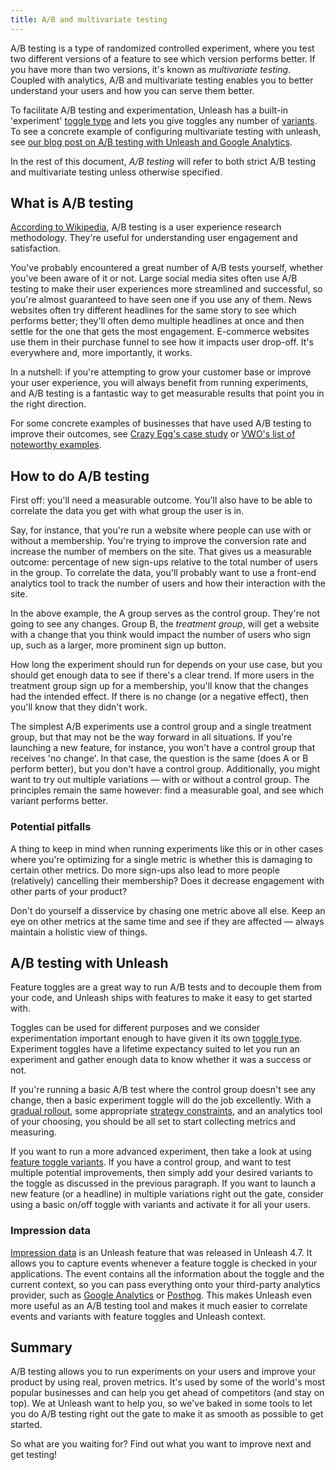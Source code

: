 ```yaml
---
title: A/B and multivariate testing
---
```




A/B testing is a type of randomized controlled experiment, where you test two different versions of a feature to see which version performs better. If you have more than two versions, it's known as _multivariate testing_. Coupled with analytics, A/B and multivariate testing enables you to better understand your users and how you can serve them better.

To facilitate A/B testing and experimentation, Unleash has a built-in 'experiment' [toggle type](../reference/feature-toggle-types.md#feature-toggle-types) and lets you give toggles any number of [variants](../reference/feature-toggle-variants.md). To see a concrete example of configuring multivariate testing with unleash, see [our blog post on A/B testing with Unleash and Google Analytics](https://www.getunleash.io/blog/a-b-n-experiments-in-3-simple-steps).

In the rest of this document, _A/B testing_ will refer to both strict A/B testing and multivariate testing unless otherwise specified.

## What is A/B testing

[According to Wikipedia](https://en.wikipedia.org/wiki/A/B_testing), A/B testing is a user experience research methodology. They're useful for understanding user engagement and satisfaction.

You've probably encountered a great number of A/B tests yourself, whether you've been aware of it or not.
Large social media sites often use A/B testing to make their user experiences more streamlined and successful, so you're almost guaranteed to have seen one if you use any of them. News websites often try different headlines for the same story to see which performs better; they'll often demo multiple headlines at once and then settle for the one that gets the most engagement. E-commerce websites use them in their purchase funnel to see how it impacts user drop-off. It's everywhere and, more importantly, it works.

In a nutshell: if you're attempting to grow your customer base or improve your user experience, you will always benefit from running experiments, and A/B testing is a fantastic way to get measurable results that point you in the right direction.

For some concrete examples of businesses that have used A/B testing to improve their outcomes, see [Crazy Egg's case study](https://www.crazyegg.com/blog/ab-testing-examples/) or [VWO's list of noteworthy examples](https://vwo.com/blog/ab-testing-examples/).

## How to do A/B testing

First off: you'll need a measurable outcome. You'll also have to be able to correlate the data you get with what group the user is in.

Say, for instance, that you're run a website where people can use with or without a membership. You're trying to improve the conversion rate and increase the number of members on the site. That gives us a measurable outcome: percentage of new sign-ups relative to the total number of users in the group. To correlate the data, you'll probably want to use a front-end analytics tool to track the number of users and how their interaction with the site.

In the above example, the A group serves as the control group. They're not going to see any changes. Group B, the _treatment group_, will get a website with a change that you think would impact the number of users who sign up, such as a larger, more prominent sign up button.

How long the experiment should run for depends on your use case, but you should get enough data to see if there's a clear trend. If more users in the treatment group sign up for a membership, you'll know that the changes had the intended effect. If there is no change (or a negative effect), then you'll know that they didn't work.

The simplest A/B experiments use a control group and a single treatment group, but that may not be the way forward in all situations. If you're launching a new feature, for instance, you won't have a control group that receives 'no change'. In that case, the question is the same (does A or B perform better), but you don't have a control group. Additionally, you might want to try out multiple variations — with or without a control group. The principles remain the same however: find a measurable goal, and see which variant performs better.

### Potential pitfalls

A thing to keep in mind when running experiments like this or in other cases where you're optimizing for a single metric is whether this is damaging to certain other metrics. Do more sign-ups also lead to more people (relatively) cancelling their membership? Does it decrease engagement with other parts of your product?

Don't do yourself a disservice by chasing one metric above all else. Keep an eye on other metrics at the same time and see if they are affected — always maintain a holistic view of things.


## A/B testing with Unleash

Feature toggles are a great way to run A/B tests and to decouple them from your code, and Unleash ships with features to make it easy to get started with.

Toggles can be used for different purposes and we consider experimentation important enough to have given it its own [toggle type](../reference/feature-toggle-types.md#feature-toggle-types). Experiment toggles have a lifetime expectancy suited to let you run an experiment and gather enough data to know whether it was a success or not.

If you're running a basic A/B test where the control group doesn't see any change, then a basic experiment toggle will do the job excellently. With a [gradual rollout](../reference/activation-strategies#gradual-rollout), some appropriate [strategy constraints](../reference/strategy-constraints.md), and an analytics tool of your choosing, you should be all set to start collecting metrics and measuring.

If you want to run a more advanced experiment, then take a look at using [feature toggle variants](../reference/feature-toggle-variants). If you have a control group, and want to test multiple potential improvements, then simply add your desired variants to the toggle as discussed in the previous paragraph. If you want to launch a new feature (or a headline) in multiple variations right out the gate, consider using a basic on/off toggle with variants and activate it for all your users.

### Impression data

[Impression data](../reference/impression-data.md) is an Unleash feature that was released in Unleash 4.7.
It allows you to capture events whenever a feature toggle is checked in your applications.
The event contains all the information about the toggle and the current context, so you can pass everything onto your third-party analytics provider, such as [Google Analytics](https://analytics.google.com/analytics) or [Posthog](https://posthog.com/).
This makes Unleash even more useful as an A/B testing tool and makes it much easier to correlate events and variants with feature toggles and Unleash context.


## Summary

A/B testing allows you to run experiments on your users and improve your product by using real, proven metrics. It's used by some of the world's most popular businesses and can help you get ahead of competitors (and stay on top). We at Unleash want to help you, so we've baked in some tools to let you do A/B testing right out the gate to make it as smooth as possible to get started.

So what are you waiting for? Find out what you want to improve next and get testing!
